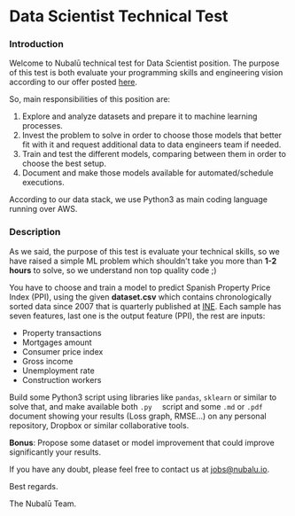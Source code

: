 # Data Scientist Technical Test

### Introduction

Welcome to Nubalū technical test for Data Scientist position. The purpose of this test is both evaluate your programming skills and engineering vision according to our offer posted [here](https://nubalu.io/jobs/data-scientist).

So, main responsibilities of this position are:

1. Explore and analyze datasets and prepare it to machine learning processes.
2. Invest the problem to solve in order to choose those models that better fit with it and request additional data to data engineers team if needed.
3. Train and test the different models, comparing between them in order to choose the best setup.
4. Document and make those models available for automated/schedule executions.

According to our data stack, we use Python3 as main coding language running over AWS.

### Description

As we said, the purpose of this test is evaluate your technical skills, so we have raised a simple ML problem which shouldn't take you more than **1-2 hours** to solve, so we understand non top quality code ;)

You have to choose and train a model to predict Spanish Property Price Index (PPI), using the given **dataset.csv** which contains chronologically sorted data since 2007 that is quarterly published at [INE](https://www.ine.es/dyngs/INEbase/listaoperaciones.htm). Each sample has seven features, last one is the output feature (PPI), the rest are inputs:

- Property transactions
- Mortgages amount
- Consumer price index
- Gross income
- Unemployment rate
- Construction workers

Build some Python3 script using libraries like `pandas`,  `sklearn` or similar to solve that, and make available both `.py  `  script and some `.md` or `.pdf` document showing your results (Loss graph, RMSE...)  on any personal repository, Dropbox or similar collaborative tools.

**Bonus**:  Propose some dataset or model improvement that could improve significantly your results.

If you have any doubt, please feel free to contact us at jobs@nubalu.io.



Best regards.

The Nubalū Team.